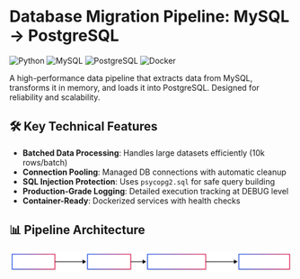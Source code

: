 # Database Migration Pipeline: MySQL → PostgreSQL

![Python](https://img.shields.io/badge/Python-3.9+-blue)
![MySQL](https://img.shields.io/badge/MySQL-5.6-orange)
![PostgreSQL](https://img.shields.io/badge/PostgreSQL-13-blueviolet)
![Docker](https://img.shields.io/badge/Docker-Containers-lightgrey)

A high-performance data pipeline that extracts data from MySQL, transforms it in memory, and loads it into PostgreSQL. Designed for reliability and scalability.

## 🛠 Key Technical Features

- **Batched Data Processing**: Handles large datasets efficiently (10k rows/batch)
- **Connection Pooling**: Managed DB connections with automatic cleanup
- **SQL Injection Protection**: Uses `psycopg2.sql` for safe query building
- **Production-Grade Logging**: Detailed execution tracking at DEBUG level
- **Container-Ready**: Dockerized services with health checks


## 📊 Pipeline Architecture
![Data Flow Diagram](./assets/diagram.svg)
